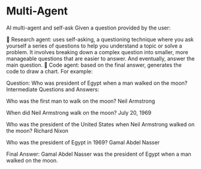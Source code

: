 # Multi-Agent
AI multi-agent and self-ask
Given a question provided by the user:

🤖 Research agent: uses self-asking, a questioning technique where you ask yourself a series of questions to help you understand a topic or solve a problem. It involves breaking down a complex question into smaller, more manageable questions that are easier to answer. And eventually, answer the main question.
🤖 Code agent: based on the final answer, generates the code to draw a chart.
For example:

Question: Who was president of Egypt when a man walked on the moon?
Intermediate Questions and Answers:

Who was the first man to walk on the moon? Neil Armstrong

When did Neil Armstrong walk on the moon? July 20, 1969

Who was the president of the United States when Neil Armstrong walked on the moon? Richard Nixon

Who was the president of Egypt in 1969? Gamal Abdel Nasser

Final Answer: Gamal Abdel Nasser was the president of Egypt when a man walked on the moon.
